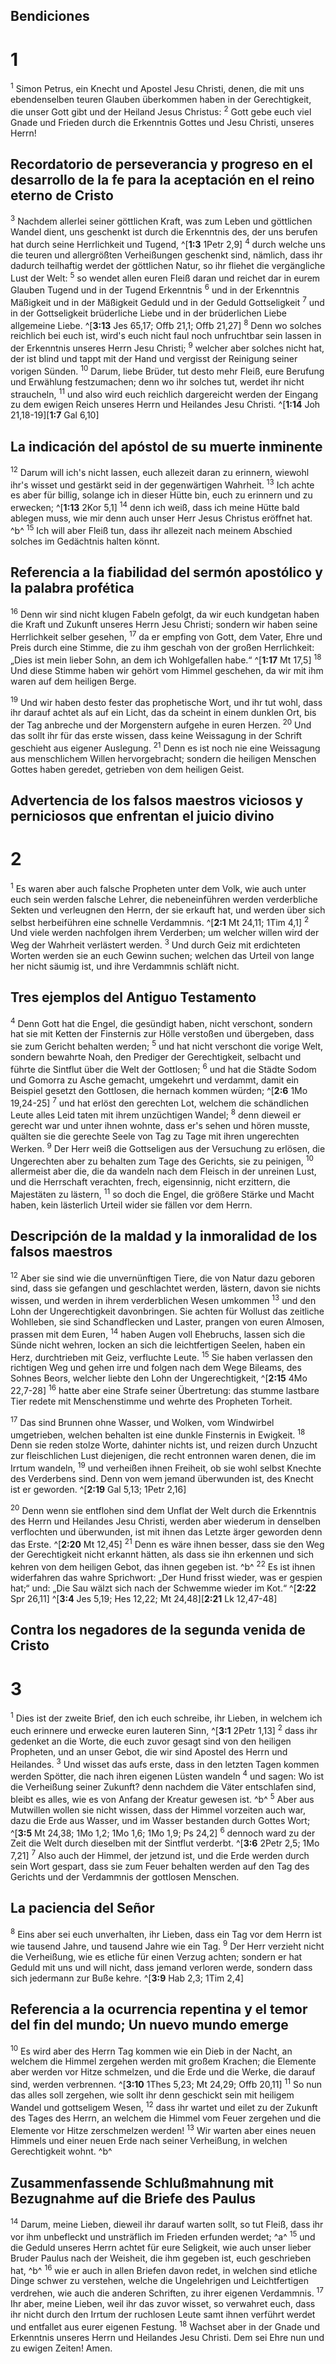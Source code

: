 ## Bendiciones
# 1
<sup class='bibleverse'>1</sup> Simon Petrus, ein Knecht und Apostel Jesu Christi, denen, die mit uns ebendenselben teuren Glauben überkommen haben in der Gerechtigkeit, die unser Gott gibt und der Heiland Jesus Christus: <sup class='bibleverse'>2</sup> Gott gebe euch viel Gnade und Frieden durch die Erkenntnis Gottes und Jesu Christi, unseres Herrn! 

## Recordatorio de perseverancia y progreso en el desarrollo de la fe para la aceptación en el reino eterno de Cristo
<sup class='bibleverse'>3</sup> Nachdem allerlei seiner göttlichen Kraft, was zum Leben und göttlichen Wandel dient, uns geschenkt ist durch die Erkenntnis des, der uns berufen hat durch seine Herrlichkeit und Tugend, ^[**1:3** 1Petr 2,9] <sup class='bibleverse'>4</sup> durch welche uns die teuren und allergrößten Verheißungen geschenkt sind, nämlich, dass ihr dadurch teilhaftig werdet der göttlichen Natur, so ihr fliehet die vergängliche Lust der Welt: <sup class='bibleverse'>5</sup> so wendet allen euren Fleiß daran und reichet dar in eurem Glauben Tugend und in der Tugend Erkenntnis <sup class='bibleverse'>6</sup> und in der Erkenntnis Mäßigkeit und in der Mäßigkeit Geduld und in der Geduld Gottseligkeit <sup class='bibleverse'>7</sup> und in der Gottseligkeit brüderliche Liebe und in der brüderlichen Liebe allgemeine Liebe. ^[**3:13** Jes 65,17; Offb 21,1; Offb 21,27] <sup class='bibleverse'>8</sup> Denn wo solches reichlich bei euch ist, wird's euch nicht faul noch unfruchtbar sein lassen in der Erkenntnis unseres Herrn Jesu Christi; <sup class='bibleverse'>9</sup> welcher aber solches nicht hat, der ist blind und tappt mit der Hand und vergisst der Reinigung seiner vorigen Sünden. <sup class='bibleverse'>10</sup> Darum, liebe Brüder, tut desto mehr Fleiß, eure Berufung und Erwählung festzumachen; denn wo ihr solches tut, werdet ihr nicht straucheln, <sup class='bibleverse'>11</sup> und also wird euch reichlich dargereicht werden der Eingang zu dem ewigen Reich unseres Herrn und Heilandes Jesu Christi. 
 ^[**1:14** Joh 21,18-19][**1:7** Gal 6,10]

## La indicación del apóstol de su muerte inminente
<sup class='bibleverse'>12</sup> Darum will ich's nicht lassen, euch allezeit daran zu erinnern, wiewohl ihr's wisset und gestärkt seid in der gegenwärtigen Wahrheit. <sup class='bibleverse'>13</sup> Ich achte es aber für billig, solange ich in dieser Hütte bin, euch zu erinnern und zu erwecken; ^[**1:13** 2Kor 5,1] <sup class='bibleverse'>14</sup> denn ich weiß, dass ich meine Hütte bald ablegen muss, wie mir denn auch unser Herr Jesus Christus eröffnet hat. ^b^ <sup class='bibleverse'>15</sup> Ich will aber Fleiß tun, dass ihr allezeit nach meinem Abschied solches im Gedächtnis halten könnt. 
 

## Referencia a la fiabilidad del sermón apostólico y la palabra profética
<sup class='bibleverse'>16</sup> Denn wir sind nicht klugen Fabeln gefolgt, da wir euch kundgetan haben die Kraft und Zukunft unseres Herrn Jesu Christi; sondern wir haben seine Herrlichkeit selber gesehen, <sup class='bibleverse'>17</sup> da er empfing von Gott, dem Vater, Ehre und Preis durch eine Stimme, die zu ihm geschah von der großen Herrlichkeit: „Dies ist mein lieber Sohn, an dem ich Wohlgefallen habe.“ ^[**1:17** Mt 17,5] <sup class='bibleverse'>18</sup> Und diese Stimme haben wir gehört vom Himmel geschehen, da wir mit ihm waren auf dem heiligen Berge. 


<sup class='bibleverse'>19</sup> Und wir haben desto fester das prophetische Wort, und ihr tut wohl, dass ihr darauf achtet als auf ein Licht, das da scheint in einem dunklen Ort, bis der Tag anbreche und der Morgenstern aufgehe in euren Herzen. <sup class='bibleverse'>20</sup> Und das sollt ihr für das erste wissen, dass keine Weissagung in der Schrift geschieht aus eigener Auslegung. <sup class='bibleverse'>21</sup> Denn es ist noch nie eine Weissagung aus menschlichem Willen hervorgebracht; sondern die heiligen Menschen Gottes haben geredet, getrieben von dem heiligen Geist.

## Advertencia de los falsos maestros viciosos y perniciosos que enfrentan el juicio divino
# 2
<sup class='bibleverse'>1</sup> Es waren aber auch falsche Propheten unter dem Volk, wie auch unter euch sein werden falsche Lehrer, die nebeneinführen werden verderbliche Sekten und verleugnen den Herrn, der sie erkauft hat, und werden über sich selbst herbeiführen eine schnelle Verdammnis. ^[**2:1** Mt 24,11; 1Tim 4,1] <sup class='bibleverse'>2</sup> Und viele werden nachfolgen ihrem Verderben; um welcher willen wird der Weg der Wahrheit verlästert werden. <sup class='bibleverse'>3</sup> Und durch Geiz mit erdichteten Worten werden sie an euch Gewinn suchen; welchen das Urteil von lange her nicht säumig ist, und ihre Verdammnis schläft nicht. 


## Tres ejemplos del Antiguo Testamento
<sup class='bibleverse'>4</sup> Denn Gott hat die Engel, die gesündigt haben, nicht verschont, sondern hat sie mit Ketten der Finsternis zur Hölle verstoßen und übergeben, dass sie zum Gericht behalten werden; <sup class='bibleverse'>5</sup> und hat nicht verschont die vorige Welt, sondern bewahrte Noah, den Prediger der Gerechtigkeit, selbacht und führte die Sintflut über die Welt der Gottlosen; <sup class='bibleverse'>6</sup> und hat die Städte Sodom und Gomorra zu Asche gemacht, umgekehrt und verdammt, damit ein Beispiel gesetzt den Gottlosen, die hernach kommen würden; ^[**2:6** 1Mo 19,24-25] <sup class='bibleverse'>7</sup> und hat erlöst den gerechten Lot, welchem die schändlichen Leute alles Leid taten mit ihrem unzüchtigen Wandel; <sup class='bibleverse'>8</sup> denn dieweil er gerecht war und unter ihnen wohnte, dass er's sehen und hören musste, quälten sie die gerechte Seele von Tag zu Tage mit ihren ungerechten Werken. <sup class='bibleverse'>9</sup> Der Herr weiß die Gottseligen aus der Versuchung zu erlösen, die Ungerechten aber zu behalten zum Tage des Gerichts, sie zu peinigen, <sup class='bibleverse'>10</sup> allermeist aber die, die da wandeln nach dem Fleisch in der unreinen Lust, und die Herrschaft verachten, frech, eigensinnig, nicht erzittern, die Majestäten zu lästern, <sup class='bibleverse'>11</sup> so doch die Engel, die größere Stärke und Macht haben, kein lästerlich Urteil wider sie fällen vor dem Herrn. 


## Descripción de la maldad y la inmoralidad de los falsos maestros
<sup class='bibleverse'>12</sup> Aber sie sind wie die unvernünftigen Tiere, die von Natur dazu geboren sind, dass sie gefangen und geschlachtet werden, lästern, davon sie nichts wissen, und werden in ihrem verderblichen Wesen umkommen <sup class='bibleverse'>13</sup> und den Lohn der Ungerechtigkeit davonbringen. Sie achten für Wollust das zeitliche Wohlleben, sie sind Schandflecken und Laster, prangen von euren Almosen, prassen mit dem Euren, <sup class='bibleverse'>14</sup> haben Augen voll Ehebruchs, lassen sich die Sünde nicht wehren, locken an sich die leichtfertigen Seelen, haben ein Herz, durchtrieben mit Geiz, verfluchte Leute. <sup class='bibleverse'>15</sup> Sie haben verlassen den richtigen Weg und gehen irre und folgen nach dem Wege Bileams, des Sohnes Beors, welcher liebte den Lohn der Ungerechtigkeit, ^[**2:15** 4Mo 22,7-28] <sup class='bibleverse'>16</sup> hatte aber eine Strafe seiner Übertretung: das stumme lastbare Tier redete mit Menschenstimme und wehrte des Propheten Torheit. 


<sup class='bibleverse'>17</sup> Das sind Brunnen ohne Wasser, und Wolken, vom Windwirbel umgetrieben, welchen behalten ist eine dunkle Finsternis in Ewigkeit. <sup class='bibleverse'>18</sup> Denn sie reden stolze Worte, dahinter nichts ist, und reizen durch Unzucht zur fleischlichen Lust diejenigen, die recht entronnen waren denen, die im Irrtum wandeln, <sup class='bibleverse'>19</sup> und verheißen ihnen Freiheit, ob sie wohl selbst Knechte des Verderbens sind. Denn von wem jemand überwunden ist, des Knecht ist er geworden. ^[**2:19** Gal 5,13; 1Petr 2,16] 


<sup class='bibleverse'>20</sup> Denn wenn sie entflohen sind dem Unflat der Welt durch die Erkenntnis des Herrn und Heilandes Jesu Christi, werden aber wiederum in denselben verflochten und überwunden, ist mit ihnen das Letzte ärger geworden denn das Erste. ^[**2:20** Mt 12,45] <sup class='bibleverse'>21</sup> Denn es wäre ihnen besser, dass sie den Weg der Gerechtigkeit nicht erkannt hätten, als dass sie ihn erkennen und sich kehren von dem heiligen Gebot, das ihnen gegeben ist. ^b^ <sup class='bibleverse'>22</sup> Es ist ihnen widerfahren das wahre Sprichwort: „Der Hund frisst wieder, was er gespien hat;“ und: „Die Sau wälzt sich nach der Schwemme wieder im Kot.“ ^[**2:22** Spr 26,11] 
 ^[**3:4** Jes 5,19; Hes 12,22; Mt 24,48][**2:21** Lk 12,47-48] 

## Contra los negadores de la segunda venida de Cristo
# 3
<sup class='bibleverse'>1</sup> Dies ist der zweite Brief, den ich euch schreibe, ihr Lieben, in welchem ich euch erinnere und erwecke euren lauteren Sinn, ^[**3:1** 2Petr 1,13] <sup class='bibleverse'>2</sup> dass ihr gedenket an die Worte, die euch zuvor gesagt sind von den heiligen Propheten, und an unser Gebot, die wir sind Apostel des Herrn und Heilandes. <sup class='bibleverse'>3</sup> Und wisset das aufs erste, dass in den letzten Tagen kommen werden Spötter, die nach ihren eigenen Lüsten wandeln <sup class='bibleverse'>4</sup> und sagen: Wo ist die Verheißung seiner Zukunft? denn nachdem die Väter entschlafen sind, bleibt es alles, wie es von Anfang der Kreatur gewesen ist. ^b^ <sup class='bibleverse'>5</sup> Aber aus Mutwillen wollen sie nicht wissen, dass der Himmel vorzeiten auch war, dazu die Erde aus Wasser, und im Wasser bestanden durch Gottes Wort; ^[**3:5** Mt 24,38; 1Mo 1,2; 1Mo 1,6; 1Mo 1,9; Ps 24,2] <sup class='bibleverse'>6</sup> dennoch ward zu der Zeit die Welt durch dieselben mit der Sintflut verderbt. ^[**3:6** 2Petr 2,5; 1Mo 7,21] <sup class='bibleverse'>7</sup> Also auch der Himmel, der jetzund ist, und die Erde werden durch sein Wort gespart, dass sie zum Feuer behalten werden auf den Tag des Gerichts und der Verdammnis der gottlosen Menschen. 
   

## La paciencia del Señor
<sup class='bibleverse'>8</sup> Eins aber sei euch unverhalten, ihr Lieben, dass ein Tag vor dem Herrn ist wie tausend Jahre, und tausend Jahre wie ein Tag. <sup class='bibleverse'>9</sup> Der Herr verzieht nicht die Verheißung, wie es etliche für einen Verzug achten; sondern er hat Geduld mit uns und will nicht, dass jemand verloren werde, sondern dass sich jedermann zur Buße kehre. ^[**3:9** Hab 2,3; 1Tim 2,4] 


## Referencia a la ocurrencia repentina y el temor del fin del mundo; Un nuevo mundo emerge
<sup class='bibleverse'>10</sup> Es wird aber des Herrn Tag kommen wie ein Dieb in der Nacht, an welchem die Himmel zergehen werden mit großem Krachen; die Elemente aber werden vor Hitze schmelzen, und die Erde und die Werke, die darauf sind, werden verbrennen. ^[**3:10** 1Thes 5,23; Mt 24,29; Offb 20,11] <sup class='bibleverse'>11</sup> So nun das alles soll zergehen, wie sollt ihr denn geschickt sein mit heiligem Wandel und gottseligem Wesen, <sup class='bibleverse'>12</sup> dass ihr wartet und eilet zu der Zukunft des Tages des Herrn, an welchem die Himmel vom Feuer zergehen und die Elemente vor Hitze zerschmelzen werden! <sup class='bibleverse'>13</sup> Wir warten aber eines neuen Himmels und einer neuen Erde nach seiner Verheißung, in welchen Gerechtigkeit wohnt. ^b^ 
 

## Zusammenfassende Schlußmahnung mit Bezugnahme auf die Briefe des Paulus
<sup class='bibleverse'>14</sup> Darum, meine Lieben, dieweil ihr darauf warten sollt, so tut Fleiß, dass ihr vor ihm unbefleckt und unsträflich im Frieden erfunden werdet; ^a^ <sup class='bibleverse'>15</sup> und die Geduld unseres Herrn achtet für eure Seligkeit, wie auch unser lieber Bruder Paulus nach der Weisheit, die ihm gegeben ist, euch geschrieben hat, ^b^ <sup class='bibleverse'>16</sup> wie er auch in allen Briefen davon redet, in welchen sind etliche Dinge schwer zu verstehen, welche die Ungelehrigen und Leichtfertigen verdrehen, wie auch die anderen Schriften, zu ihrer eigenen Verdammnis. <sup class='bibleverse'>17</sup> Ihr aber, meine Lieben, weil ihr das zuvor wisset, so verwahret euch, dass ihr nicht durch den Irrtum der ruchlosen Leute samt ihnen verführt werdet und entfallet aus eurer eigenen Festung. <sup class='bibleverse'>18</sup> Wachset aber in der Gnade und Erkenntnis unseres Herrn und Heilandes Jesu Christi. Dem sei Ehre nun und zu ewigen Zeiten! Amen.
